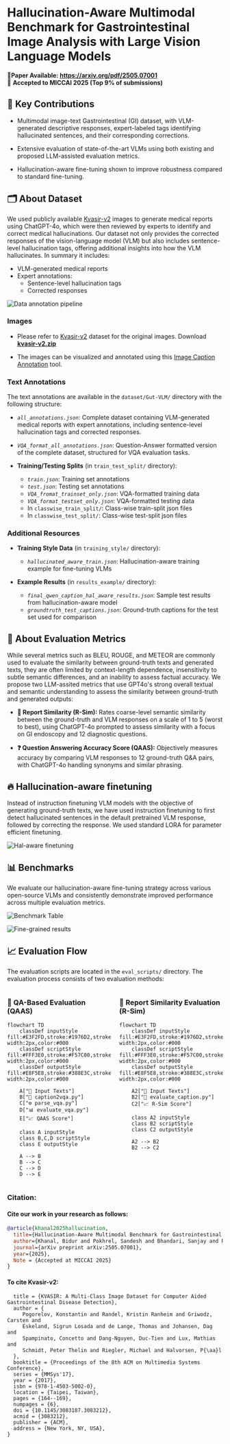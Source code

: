 # Hallucination-Aware Multimodal Benchmark for Gastrointestinal Image Analysis with Large Vision Language Models #

📄**Paper Available: https://arxiv.org/pdf/2505.07001**  
🎉 **Accepted to MICCAI 2025 (Top 9% of submissions)**  


## 🧠 Key Contributions ##
* Multimodal image-text Gastrointestinal (GI) dataset, with VLM-generated descriptive responses, expert-labeled tags identifying hallucinated sentences, and their corresponding corrections.

* Extensive evaluation of state-of-the-art VLMs using both existing and proposed LLM-assisted evaluation metrics.

* Hallucination-aware fine-tuning shown to improve robustness compared to standard fine-tuning.


## 🗂 About Dataset ###
We used publicly available [Kvasir-v2](https://datasets.simula.no/kvasir/) images to generate medical reports using ChatGPT-4o, which were then reviewed by experts to identify and correct medical hallucinations. Our dataset not only provides the corrected responses of the vision-language model (VLM) but also includes sentence-level hallucination tags, offering additional insights into how the VLM hallucinates.
In summary it includes:
- VLM-generated medical reports  
- Expert annotations:
  - Sentence-level hallucination tags  
  - Corrected responses

![Data annotation pipeline](Images/data_pipeline_with_stats.png)

### Images ###
 * Please refer to [Kvasir-v2](https://datasets.simula.no/kvasir/) dataset for the original images. Download **[kvasir-v2.zip](https://datasets.simula.no/kvasir/)**

 * The images can be visualized and annotated using this [Image Caption Annotation](https://github.com/bhattarailab/image-caption-annotation) tool.

 ### Text Annotations ###
  
The text annotations are available in the `dataset/Gut-VLM/` directory with the following structure:

* *`all_annotations.json`*: Complete dataset containing VLM-generated medical reports with expert annotations, including sentence-level hallucination tags and corrected responses.

* *`VQA_format_all_annotations.json`*: Question-Answer formatted version of the complete dataset, structured for VQA evaluation tasks.

* **Training/Testing Splits** (in `train_test_split/` directory):
  - *`train.json`*: Training set annotations
  - *`test.json`*: Testing set annotations
  - *`VQA_fromat_trainset_only.json`*: VQA-formatted training data
  - *`VQA_format_testset_only.json`*: VQA-formatted testing data
  - In `classwise_train_split/`: Class-wise train-split json files
  - In `classwise_test_split/`: Class-wise test-split json files

### Additional Resources ###

* **Training Style Data** (in `training_style/` directory):
  - *`hallucinated_aware_train.json`*: Hallucination-aware training example for fine-tuning VLMs

* **Example Results** (in `results_example/` directory):
  - *`final_qwen_caption_hal_aware_results.json`*: Sample test results from hallucination-aware model
  - *`groundtruth_test_captions.json`*: Ground-truth captions for the test set used for comparison

## 📏 About Evaluation Metrics ##

While several metrics such as BLEU, ROUGE, and METEOR are commonly used to evaluate the similarity between ground-truth texts and generated texts, they are often limited by context-length dependence, insensitivity to subtle semantic differences, and an inability to assess factual accuracy. We propose two LLM-assited metrics that use GPT4o's strong overall textual and semantic understanding to assess the similarity between ground-truth and generated outputs:

* **📝 Report Similarity (R-Sim):**  Rates coarse-level semantic similarity between the ground-truth and VLM responses on a scale of 1 to 5 (worst to best), using ChatGPT-4o
prompted to assess similarity with a focus on GI endoscopy and 12 diagnostic
questions.

* **❓ Question Answering Accuracy Score (QAAS):** Objectively
measures accuracy by comparing VLM responses to 12 ground-truth Q&A pairs,
with ChatGPT-4o handling synonyms and similar phrasing.


## 🔥 Hallucination-aware finetuning ##

Instead of instruction finetuning VLM models with the objective of generating ground-truth texts, we have used instruction finetuning to first detect hallucinated sentences in the default pretrained VLM response, followed by correcting the response. We used standard LORA for parameter efficient finetuning.

![Hal-aware finetuning](Images/hal-aware.png)


## 📊 Benchmarks ##

We evaluate our hallucination-aware fine-tuning strategy across various open-source VLMs and consistently demonstrate improved performance across multiple evaluation metrics.

![Benchmark Table](Images/MICCAI_benchmark_table.png)

![Fine-grained results](Images/category_comp.png)


## 📈 Evaluation Flow

The evaluation scripts are located in the `eval_scripts/` directory. The evaluation process consists of two evaluation methods:

<div style="display: flex; justify-content: space-between;">

<div style="width: 48%;">

### 📝 QA-Based Evaluation (QAAS)

```mermaid
flowchart TD
    classDef inputStyle fill:#E3F2FD,stroke:#1976D2,stroke-width:2px,color:#000
    classDef scriptStyle fill:#FFF3E0,stroke:#F57C00,stroke-width:2px,color:#000
    classDef outputStyle fill:#E8F5E8,stroke:#388E3C,stroke-width:2px,color:#000

    A["📄 Input Texts"]
    B["🔧 caption2vqa.py"]
    C["⚙️ parse_vqa.py"]
    D["📊 evaluate_vqa.py"]
    E["📈 QAAS Score"]

    class A inputStyle
    class B,C,D scriptStyle
    class E outputStyle

    A --> B
    B --> C
    C --> D
    D --> E
```

</div>

<div style="width: 48%;">

### 📝 Report Similarity Evaluation (R-Sim)

```mermaid
flowchart TD
    classDef inputStyle fill:#E3F2FD,stroke:#1976D2,stroke-width:2px,color:#000
    classDef scriptStyle fill:#FFF3E0,stroke:#F57C00,stroke-width:2px,color:#000
    classDef outputStyle fill:#E8F5E8,stroke:#388E3C,stroke-width:2px,color:#000

    A2["📄 Input Texts"]
    B2["🔧 evaluate_caption.py"]
    C2["📈 R-Sim Score"]

    class A2 inputStyle
    class B2 scriptStyle
    class C2 outputStyle

    A2 --> B2
    B2 --> C2
```

</div>

</div>

### Citation:

#### Cite our work in your research as follows:

```bibtex
@article{khanal2025hallucination,
  title={Hallucination-Aware Multimodal Benchmark for Gastrointestinal Image Analysis with Large Vision-Language Models},
  author={Khanal, Bidur and Pokhrel, Sandesh and Bhandari, Sanjay and Rana, Ramesh and Shrestha, Nikesh and Gurung, Ram Bahadur and Linte, Cristian and Watson, Angus and Shrestha, Yash Raj and Bhattarai, Binod},
  journal={arXiv preprint arXiv:2505.07001},
  year={2025},
  Note = {Accepted at MICCAI 2025}
}

```

#### To cite Kvasir-v2:
```@inproceedings{Pogorelov:2017:KMI:3083187.3083212,
  title = {KVASIR: A Multi-Class Image Dataset for Computer Aided Gastrointestinal Disease Detection},
  author = {
     Pogorelov, Konstantin and Randel, Kristin Ranheim and Griwodz, Carsten and
     Eskeland, Sigrun Losada and de Lange, Thomas and Johansen, Dag and
     Spampinato, Concetto and Dang-Nguyen, Duc-Tien and Lux, Mathias and
     Schmidt, Peter Thelin and Riegler, Michael and Halvorsen, P{\aa}l
  },
  booktitle = {Proceedings of the 8th ACM on Multimedia Systems Conference},
  series = {MMSys'17},
  year = {2017},
  isbn = {978-1-4503-5002-0},
  location = {Taipei, Taiwan},
  pages = {164--169},
  numpages = {6},
  doi = {10.1145/3083187.3083212},
  acmid = {3083212},
  publisher = {ACM},
  address = {New York, NY, USA},
}